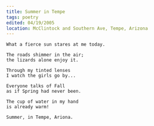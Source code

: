 ```yaml
---
title: Summer in Tempe
tags: poetry
edited: 04/19/2005
location: McClintock and Southern Ave, Tempe, Arizona
---
```


    What a fierce sun stares at me today.

    The roads shimmer in the air;
    the lizards alone enjoy it.

    Through my tinted lenses
    I watch the girls go by...

    Everyone talks of Fall
    as if Spring had never been.

    The cup of water in my hand
    is already warm!

    Summer, in Tempe, Ariona.


